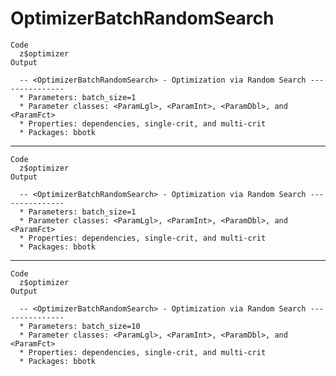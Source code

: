 # OptimizerBatchRandomSearch

    Code
      z$optimizer
    Output
      
      -- <OptimizerBatchRandomSearch> - Optimization via Random Search ---------------
      * Parameters: batch_size=1
      * Parameter classes: <ParamLgl>, <ParamInt>, <ParamDbl>, and <ParamFct>
      * Properties: dependencies, single-crit, and multi-crit
      * Packages: bbotk

---

    Code
      z$optimizer
    Output
      
      -- <OptimizerBatchRandomSearch> - Optimization via Random Search ---------------
      * Parameters: batch_size=1
      * Parameter classes: <ParamLgl>, <ParamInt>, <ParamDbl>, and <ParamFct>
      * Properties: dependencies, single-crit, and multi-crit
      * Packages: bbotk

---

    Code
      z$optimizer
    Output
      
      -- <OptimizerBatchRandomSearch> - Optimization via Random Search ---------------
      * Parameters: batch_size=10
      * Parameter classes: <ParamLgl>, <ParamInt>, <ParamDbl>, and <ParamFct>
      * Properties: dependencies, single-crit, and multi-crit
      * Packages: bbotk

